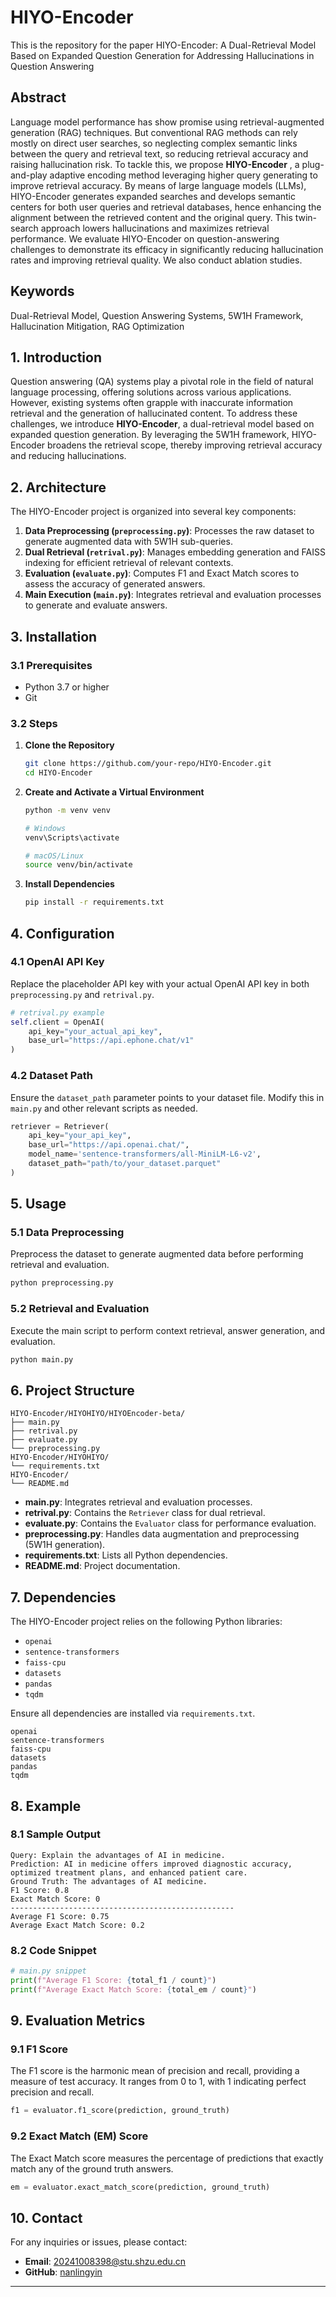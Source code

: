 
# HIYO-Encoder
This is the repository for the paper HIYO-Encoder: A Dual-Retrieval Model Based on Expanded Question Generation for Addressing Hallucinations in Question Answering
## Abstract

Language model performance has show promise using retrieval-augmented generation (RAG) techniques. But conventional RAG methods can rely mostly on direct user searches, so neglecting complex semantic links between the query and retrieval text, so reducing retrieval accuracy and raising hallucination risk. To tackle this, we propose **HIYO-Encoder** , a plug-and-play adaptive encoding method leveraging higher query generating to improve retrieval accuracy. By means of large language models (LLMs), HIYO-Encoder generates expanded searches and develops semantic centers for both user queries and retrieval databases, hence enhancing the alignment between the retrieved content and the original query. This twin-search approach lowers hallucinations and maximizes retrieval performance. We evaluate HIYO-Encoder on question-answering challenges to demonstrate its efficacy in significantly reducing hallucination rates and improving retrieval quality. We also conduct ablation studies.

## Keywords

Dual-Retrieval Model, Question Answering Systems, 5W1H Framework, Hallucination Mitigation, RAG Optimization

## 1. Introduction

Question answering (QA) systems play a pivotal role in the field of natural language processing, offering solutions across various applications. However, existing systems often grapple with inaccurate information retrieval and the generation of hallucinated content. To address these challenges, we introduce **HIYO-Encoder**, a dual-retrieval model based on expanded question generation. By leveraging the 5W1H framework, HIYO-Encoder broadens the retrieval scope, thereby improving retrieval accuracy and reducing hallucinations.

## 2. Architecture

The HIYO-Encoder project is organized into several key components:

1. **Data Preprocessing (`preprocessing.py`)**: Processes the raw dataset to generate augmented data with 5W1H sub-queries.
2. **Dual Retrieval (`retrival.py`)**: Manages embedding generation and FAISS indexing for efficient retrieval of relevant contexts.
3. **Evaluation (`evaluate.py`)**: Computes F1 and Exact Match scores to assess the accuracy of generated answers.
4. **Main Execution (`main.py`)**: Integrates retrieval and evaluation processes to generate and evaluate answers.

## 3. Installation

### 3.1 Prerequisites

- Python 3.7 or higher
- Git

### 3.2 Steps

1. **Clone the Repository**

    ```bash
    git clone https://github.com/your-repo/HIYO-Encoder.git
    cd HIYO-Encoder
    ```

2. **Create and Activate a Virtual Environment**

    ```bash
    python -m venv venv

    # Windows
    venv\Scripts\activate

    # macOS/Linux
    source venv/bin/activate
    ```

3. **Install Dependencies**

    ```bash
    pip install -r requirements.txt
    ```

## 4. Configuration

### 4.1 OpenAI API Key

Replace the placeholder API key with your actual OpenAI API key in both `preprocessing.py` and `retrival.py`.

```python
# retrival.py example
self.client = OpenAI(
    api_key="your_actual_api_key",
    base_url="https://api.ephone.chat/v1"
)
```

### 4.2 Dataset Path

Ensure the `dataset_path` parameter points to your dataset file. Modify this in `main.py` and other relevant scripts as needed.

```python
retriever = Retriever(
    api_key="your_api_key",
    base_url="https://api.openai.chat/",
    model_name='sentence-transformers/all-MiniLM-L6-v2',
    dataset_path="path/to/your_dataset.parquet"
)
```

## 5. Usage

### 5.1 Data Preprocessing

Preprocess the dataset to generate augmented data before performing retrieval and evaluation.

```bash
python preprocessing.py
```

### 5.2 Retrieval and Evaluation

Execute the main script to perform context retrieval, answer generation, and evaluation.

```bash
python main.py
```

## 6. Project Structure

```
HIYO-Encoder/HIYOHIYO/HIYOEncoder-beta/
├── main.py
├── retrival.py
├── evaluate.py
└── preprocessing.py
HIYO-Encoder/HIYOHIYO/
└── requirements.txt
HIYO-Encoder/
└── README.md
```

- **main.py**: Integrates retrieval and evaluation processes.
- **retrival.py**: Contains the `Retriever` class for dual retrieval.
- **evaluate.py**: Contains the `Evaluator` class for performance evaluation.
- **preprocessing.py**: Handles data augmentation and preprocessing (5W1H generation).
- **requirements.txt**: Lists all Python dependencies.
- **README.md**: Project documentation.

## 7. Dependencies

The HIYO-Encoder project relies on the following Python libraries:

- `openai`
- `sentence-transformers`
- `faiss-cpu`
- `datasets`
- `pandas`
- `tqdm`

Ensure all dependencies are installed via `requirements.txt`.

```plaintext
openai
sentence-transformers
faiss-cpu
datasets
pandas
tqdm
```

## 8. Example

### 8.1 Sample Output

```
Query: Explain the advantages of AI in medicine.
Prediction: AI in medicine offers improved diagnostic accuracy, optimized treatment plans, and enhanced patient care.
Ground Truth: The advantages of AI medicine.
F1 Score: 0.8
Exact Match Score: 0
--------------------------------------------------
Average F1 Score: 0.75
Average Exact Match Score: 0.2
```

### 8.2 Code Snippet

```python
# main.py snippet
print(f"Average F1 Score: {total_f1 / count}")
print(f"Average Exact Match Score: {total_em / count}")
```

## 9. Evaluation Metrics

### 9.1 F1 Score

The F1 score is the harmonic mean of precision and recall, providing a measure of test accuracy. It ranges from 0 to 1, with 1 indicating perfect precision and recall.

```python
f1 = evaluator.f1_score(prediction, ground_truth)
```

### 9.2 Exact Match (EM) Score

The Exact Match score measures the percentage of predictions that exactly match any of the ground truth answers.

```python
em = evaluator.exact_match_score(prediction, ground_truth)
```

## 10. Contact

For any inquiries or issues, please contact:

- **Email**: 20241008398@stu.shzu.edu.cn
- **GitHub**: [nanlingyin](https://github.com/nanlingyin)

---
